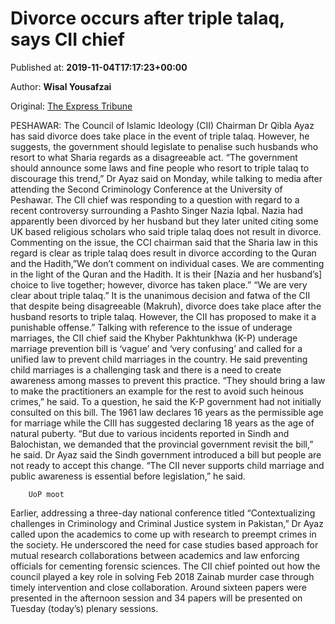 
# Divorce occurs after triple talaq, says CII chief

Published at: **2019-11-04T17:17:23+00:00**

Author: **Wisal Yousafzai**

Original: [The Express Tribune](https://tribune.com.pk/story/2093517/1-divorce-occurs-triple-talaq-says-cii-chief/)

PESHAWAR: The Council of Islamic Ideology (CII) Chairman Dr Qibla Ayaz has said divorce does take place in the event of triple talaq.
However, he suggests, the government should legislate to penalise such husbands who resort to what Sharia regards as a disagreeable act.
“The government should announce some laws and fine people who resort to triple talaq to discourage this trend,” Dr Ayaz said on Monday, while talking to media after attending the Second Criminology Conference at the University of Peshawar.
The CII chief was responding to a question with regard to a recent controversy surrounding a Pashto Singer Nazia Iqbal.
Nazia had apparently been divorced by her husband but they later united citing some UK based religious scholars who said triple talaq does not result in divorce.
Commenting on the issue, the CCI chairman said that the Sharia law in this regard is clear as triple talaq does result in divorce according to the Quran and the Hadith,”We don’t comment on individual cases.
We are commenting in the light of the Quran and the Hadith. It is their [Nazia and her husband’s] choice to live together; however, divorce has taken place.”
“We are very clear about triple talaq.”
It is the unanimous decision and fatwa of the CII that despite being disagreeable (Makruh), divorce does take place after the husband resorts to triple talaq. However, the CII has proposed to make it a punishable offense.”
Talking with reference to the issue of underage marriages, the CII chief said the Khyber Pakhtunkhwa (K-P) underage marriage prevention bill is ‘vague’ and ‘very confusing’ and called for a unified law to prevent child marriages in the country.
He said preventing child marriages is a challenging task and there is a need to create awareness among masses to prevent this practice.
“They should bring a law to make the practitioners an example for the rest to avoid such heinous crimes,” he said.
To a question, he said the K-P government had not initially consulted on this bill. The 1961 law declares 16 years as the permissible age for marriage while the CIII has suggested declaring 18 years as the age of natural puberty.
“But due to various incidents reported in Sindh and Balochistan, we demanded that the provincial government revisit the bill,” he said. Dr Ayaz said the Sindh government introduced a bill but people are not ready to accept this change.
“The CII never supports child marriage and public awareness is essential before legislation,” he said.

        UoP moot
      
Earlier, addressing a three-day national conference titled “Contextualizing challenges in Criminology and Criminal Justice system in Pakistan,” Dr Ayaz called upon the academics to come up with research to preempt crimes in the society.
He underscored the need for case studies based approach for mutual research collaborations between academics and law enforcing officials for cementing forensic sciences.
The CII chief pointed out how the council played a key role in solving Feb 2018 Zainab murder case through timely intervention and close collaboration.
Around sixteen papers were presented in the afternoon session and 34 papers will be presented on Tuesday (today’s) plenary sessions.
